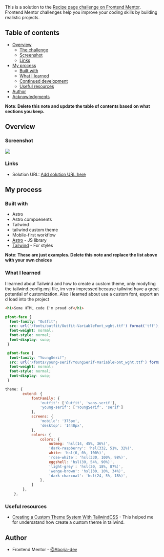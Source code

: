 This is a solution to the [Recipe page challenge on Frontend Mentor](https://www.frontendmentor.io/challenges/recipe-page-KiTsR8QQKm). Frontend Mentor challenges help you improve your coding skills by building realistic projects. 

## Table of contents

- [Overview](#overview)
  - [The challenge](#the-challenge)
  - [Screenshot](#screenshot)
  - [Links](#links)
- [My process](#my-process)
  - [Built with](#built-with)
  - [What I learned](#what-i-learned)
  - [Continued development](#continued-development)
  - [Useful resources](#useful-resources)
- [Author](#author)
- [Acknowledgments](#acknowledgments)

**Note: Delete this note and update the table of contents based on what sections you keep.**

## Overview

### Screenshot

![](./public/screenshot.jpg)

### Links

- Solution URL: [Add solution URL here](https://heartfelt-gelato-8a212d.netlify.app/)


## My process

### Built with

- Astro
- Astro compoenents
- Tailwind
- tailwind custom theme
- Mobile-first workflow
- [Astro](https://docs.astro.build/en/getting-started/) - JS library
- [Tailwind](https://tailwindcss.com/) - For styles

**Note: These are just examples. Delete this note and replace the list above with your own choices**

### What I learned

I learned about Tailwind and how to create a custom theme, only modyfing the tailwind.config.msj file, im very impressed because tailwind have a great potential of customization. Also i learned about use a custom font, export an d load into the project

```html
<h1>Some HTML code I'm proud of</h1>
```
```css
@font-face {
  font-family: "Outfit";
  src: url('/fonts/outfit/Outfit-VariableFont_wght.ttf') format('tff');
  font-weight: normal;
  font-style: normal;
  font-display: swap;
 }

 @font-face {
  font-family: "YoungSerif";
  src: url('/fonts/young-serif/YoungSerif-VariableFont_wght.ttf') format('tff');
  font-weight: normal;
  font-style: normal;
  font-display: swap;
 }
```
```js
theme: {
		extend: {
			fontFamily: {
				'outfit': ['Outfit', 'sans-serif'],
				'young-serif': ['YoungSerif', 'serif']
			},
			screens: {
				'mobile': '375px',
				'desktop': '1440px',
			},
			colors: {
				colors: {
					nutmeg: 'hsl(14, 45%, 36%)',
					'dark-raspberry': 'hsl(332, 51%, 32%)',
					white: 'hsl(0, 0%, 100%)',
					'rose-white': 'hsl(330, 100%, 98%)',
					eggshell: 'hsl(30, 54%, 90%)',
					'light-grey': 'hsl(30, 18%, 87%)',
					'wenge-brown': 'hsl(30, 10%, 34%)',
					'dark-charcoal': 'hsl(24, 5%, 18%)',
				},
			}
		},
	},
```


### Useful resources

- [Creating a Custom Theme System With TailwindCSS](https://www.locofy.ai/blog/create-a-custom-theme-with-tailwindcss) - This helped me for undersatand how create a custom theme in tailwind.


## Author

- Frontend Mentor - [@Aborja-dev](https://www.frontendmentor.io/profile/Aborja-dev)